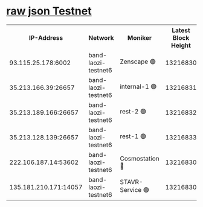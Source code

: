 
[raw json Testnet](https://rpc-check.bandt.stavr.tech/bandt/rpcbandt_result.json)
=

<table><tr><th>IP-Address</th><th>Network</th><th>Moniker</th><th>Latest Block Height</th><th>Earliest Block Height</th><th>Catching Up</th><th>Voting Power</th><th>Scan Time</th></tr><tr><td>93.115.25.178:6002</td><td>band-laozi-testnet6</td><td>Zenscape 🟢</td><td>13216830</td><td>12460001</td><td>False</td><td>0</td><td>2023-11-24T10:46:01.633519429UTC</td></tr><tr><td>35.213.166.39:26657</td><td>band-laozi-testnet6</td><td>internal-1 🟢</td><td>13216831</td><td>13116831</td><td>False</td><td>0</td><td>2023-11-24T10:46:06.361374803UTC</td></tr><tr><td>35.213.189.166:26657</td><td>band-laozi-testnet6</td><td>rest-2 🟢</td><td>13216832</td><td>13116832</td><td>False</td><td>0</td><td>2023-11-24T10:46:07.560261713UTC</td></tr><tr><td>35.213.128.139:26657</td><td>band-laozi-testnet6</td><td>rest-1 🟢</td><td>13216833</td><td>13116833</td><td>False</td><td>0</td><td>2023-11-24T10:46:10.791595160UTC</td></tr><tr><td>222.106.187.14:53602</td><td>band-laozi-testnet6</td><td>Cosmostation 🔴</td><td>13216830</td><td>13177501</td><td>False</td><td>2203223</td><td>2023-11-24T10:46:03.147962399UTC</td></tr><tr><td>135.181.210.171:14057</td><td>band-laozi-testnet6</td><td>STAVR-Service 🟢</td><td>13216830</td><td>13213501</td><td>False</td><td>0</td><td>2023-11-24T10:46:01.961587615UTC</td></tr></table>
